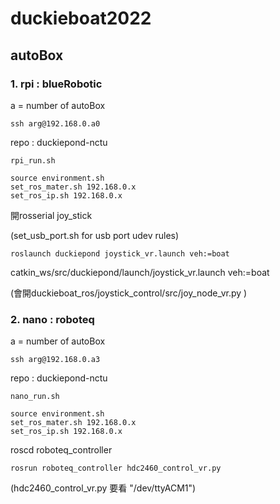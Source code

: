 # duckieboat2022

## autoBox 

### 1. rpi : blueRobotic
a = number of autoBox  
```
ssh arg@192.168.0.a0 
```  
repo : duckiepond-nctu  
```
rpi_run.sh  
```
```
source environment.sh  
set_ros_mater.sh 192.168.0.x  
set_ros_ip.sh 192.168.0.x  
```
開rosserial joy_stick  

(set_usb_port.sh for usb port udev rules)  
```
roslaunch duckiepond joystick_vr.launch veh:=boat
```
catkin_ws/src/duckiepond/launch/joystick_vr.launch veh:=boat  

(會開duckieboat_ros/joystick_control/src/joy_node_vr.py )  

### 2. nano : roboteq  
a = number of autoBox  
```
ssh arg@192.168.0.a3   
```
repo : duckiepond-nctu   
```
nano_run.sh  
```
```
source environment.sh
set_ros_mater.sh 192.168.0.x  
set_ros_ip.sh 192.168.0.x  
```
  

roscd roboteq_controller   
```
rosrun roboteq_controller hdc2460_control_vr.py  
```
(hdc2460_control_vr.py 要看 "/dev/ttyACM1")   
